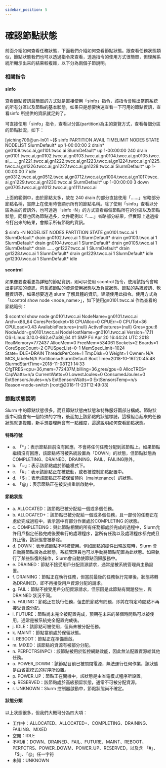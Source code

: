 ```yaml
---
sidebar_position: 5
---
```


# 確認節點狀態

前面介紹如何查看任務狀態，下面我們介紹如何查看節點狀態。跟查看任務狀態類似，節點狀態我們也可以透過指令來查看，透過指令的使用方式很簡單，但理解系統所顯示出來的結果較複雜，以下分為兩個子節說明。

### 相關指令

#### sinfo

查看節點資訊最簡單的方式就是直接使用「sinfo」指令，該指令會輸出當前系統的所有分區以及節點的基本狀態，如果只是想要快速查看一下可用的節點資訊，查看sinfo 所提供的資訊就足夠了。

可直接使用「sinfo」指令，查看以分區(partition)為主的瀏覽方式，查看每個分區的節點狀況，如下：

<div style={{'background-color':'black', 'color':'white', 'padding':'20px'}}>

[yiching709@un-ln01 ~]$ sinfo
PARTITION     AVAIL TIMELIMIT  NODES  STATE NODELIST
SlurmDefault*    up  1-00:00:00      2  drain* gn0109.twcc.ai,gn1101.twcc.ai
SlurmDefault*    up  1-00:00:00    240  drain gn0101.twcc.ai,gn0102.twcc.ai,gn0103.twcc.ai,gn0104.twcc.ai,gn0105.twcc.ai,……,gn1221.twcc.ai,gn1222.twcc.ai,gn1223.twcc.ai,gn1224.twcc.ai,gn1225.twcc.ai,gn1226.twcc.ai,gn1227.twcc.ai,gn1228.twcc.ai
SlurmDefault*    up  1-00:00:00      7  idle gn0312.twcc.ai,gn0512.twcc.ai,gn0712.twcc.ai,gn1004.twcc.ai,gn1017.twcc.ai,gn1229.twcc.ai,gn1230.twcc.ai
SlurmDefault*    up  1-00:00:00      3  down gn0705.twcc.ai,gn1012.twcc.ai,gn1111.twcc.ai

</div>



上面的範例中，由於節點太多，故在 240 drain 的部分直接使用「……」省略部分節點名稱，實際上在使用時會顯示所有的節點名稱。除了使用「sinfo」查看以分區為主的資訊外，也可透過「sinfo -N」的方式查看每個節點所在的分區以及節點狀態。同樣也因為節點過多，文件範例以「…..」省略部分結果，但實際上透過指令打出來的結果，會顯示所有節點的資訊。

<div style={{'background-color':'black', 'color':'white', 'padding':'20px'}}>

$ sinfo -N
NODELIST          NODES   PARTITION     STATE 
gn0101.twcc.ai      1       SlurmDefault*   drain 
gn0102.twcc.ai      1       SlurmDefault*   drain 
gn0103.twcc.ai      1       SlurmDefault*   drain 
gn0104.twcc.ai      1       SlurmDefault*   drain 
gn0105.twcc.ai      1       SlurmDefault*   drain 
……
gn1227.twcc.ai      1       SlurmDefault*   drain 
gn1228.twcc.ai      1       SlurmDefault*   drain 
gn1229.twcc.ai      1       SlurmDefault*   idle  
gn1230.twcc.ai      1       SlurmDefault*   idle

</div>

#### scontrol
如果像要查看更為詳細的節點資訊，則可以使用 scontrol 指令，使用該指令會輸出更詳細的資訊，包含該節點的資源使用狀態以及負載狀態、節點的系統資訊、軟體資訊等，如果想要透過 slurm 了解具體的資訊，建議使用此指令。使用方式為「scontrol show node <node_name>」，如下使用gn0101.twcc.ai 作為查看的節點範例：

<div style={{'background-color':'black', 'color':'white', 'padding':'20px'}}>

$ scontrol show node gn0101.twcc.ai
NodeName=gn0101.twcc.ai Arch=x86_64 CoresPerSocket=18
   CPUAlloc=0 CPUErr=0 CPUTot=36 CPULoad=0.43
   AvailableFeatures=(null)
   ActiveFeatures=(null)
   Gres=gpu:8
   NodeAddr=gn0101.twcc.ai NodeHostName=gn0101.twcc.ai Version=17.11
   OS=Linux 3.10.0-862.el7.x86_64 #1 SMP Fri Apr 20 16:44:24 UTC 2018 
   RealMemory=772437 AllocMem=0 FreeMem=534061 Sockets=2 Boards=1
   CoreSpecCount=2 CPUSpecList=0-1 MemSpecLimit=1024
   State=IDLE+DRAIN ThreadsPerCore=1 TmpDisk=0 Weight=1 Owner=N/A MCS_label=N/A
   Partitions=SlurmDefault 
   BootTime=2018-10-16T20:45:48 SlurmdStartTime=2018-11-08T21:14:33
   CfgTRES=cpu=36,mem=772437M,billing=36,gres/gpu=8
   AllocTRES=
   CapWatts=n/a
   CurrentWatts=0 LowestJoules=0 ConsumedJoules=0
   ExtSensorsJoules=n/s ExtSensorsWatts=0 ExtSensorsTemp=n/s
   Reason=node-switch [root@2018-11-23T12:49:03]

</div>


### 節點狀態說明

Slurm 中的節點狀態很多，而且節點狀態由狀態和特殊服好兩部分構成。節點狀態中可能會有一個特殊的字符，後面加上該節點的狀態標誌，這樣組合起來的任務狀態就更複雜，新手想要理解會有一點難度，這邊說明如何查看節點狀態。


#### 特殊符號

- a.	「*」：表示節點目前沒有回應，不會將任何任務分配到該節點上。如果節點繼續沒有回應，該節點將可被系統設置為「DOWN」的狀態，但節點狀態為COMPLETING、DRAINED、DRAINING、RAIL、FAILING除外。
- b.	「~」：表示該節點處於節能模式下。
- c.	「#」：表示該節點正在被啟動，或者被控制節點配置中。
- d.	「$」：表示該節點正在被保留預約（maintenance）的狀態。
- e.	「@」：表示節點正在被安排重新啟動中。

#### 節點狀態


- a.	ALLOCATED：該節點已被分配給一個或多個任務。
- b.	ALLOCATED+：該節點已被分配給一個或多個任務，且一部份的任務正在處於完成過程中，表示當中有部分作業處於COMPLETING 的狀態。
- c.	COMPLETEING：與此節點相關的所有任務都處於完成的過程中，Slurm允許用戶指定任務完成後要執行的處理程序，當所有任務以及處理程序都完成且終止後，該狀態會被移除。 
- d.	DOWN：表示該節點不可被使用。例如節點的硬件出現故障時，Slurm 會自動將節點設為此狀態，系統管理員也可以手動將節點配置為此狀態。如果執行了某些恢復的操作，Slurm會自動使節點回歸服務中。
- e.	DRAINED：節點不接受用戶分配資源請求，通常是被系統管理員主動設置。
- f.	DRAINING：節點正在執行任務，但當前最後的任務執行完畢後，狀態將轉為DRAINED，即不再接受用戶資源分配的請求。
- g.	FAIL：節點不接受用戶分配資源請求，但原因是此節點有問題發生，與DRAINED 狀況不同。
- h.	FAILING：節點正在執行任務，但由於節點有問題，即將在特定時間點不再接受資源分配。
- i.	FUTURE：節點尚未完全被配置完成，預期在未來的某個時間點可以被使用，通常是被系統完全配置完成後。
- j.	IDLE：該節點可被使用，但尚未被分配任務。
- k.	MAINT：節點當前處於保留狀態。
- l.	REBOOT：節點正在準備重啟。
- m.	MIXED：該節點的資源有被部分分配。
- n.	PERFCTRS(NPC)：該節點被用於監控網路效能，因此無法配置資源給其他任務。
- o.	POWER_DOWM：該節點目前已被關閉電源，無法運行任何作業，該狀態是由省電模式的程序所設置。
- p.	POWER_UP：節點正在開機中，該狀態是由省電模式程序所設置。
- q.	RESERVED：該節點處於高級預留狀態，通常不可被分配資源。
- r.	UNKNOWN：Slurm 控制器啟動中，節點狀態尚不確定。

#### 狀態分類

以上狀態很多，但我們大概可分為四大項：

- 工作中：ALLOCATED、ALLOCATED+、COMPLETING、DRAINING、FAILING、MIXED
- 空閒：IDLE
- 不可用：DOWN、DRAINED、FAIL、FUTURE、MAINT、REBOOT、PERFCTRS、POWER_DOWM、POWER_UP、RESERVED，以及含 「#」、「$」、「@」任一字符
- 未知：UNKNOWN
